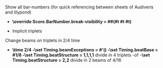 Show all bar-numbers (for quick referencing between sheets of Audiveris and lilypond)
- **\override Score.BarNumber.break-visibility = ##(#t #t #t)**

- Implicit triplets


Change beams on triplets in 2/4 time
- **\time 2/4
-\set Timing.beamExceptions = #'()
-\set Timing.beatBase = #1/8
-\set Timing.beatStructure = 1,1,1,1** divide in 4 triplets 
-of
-**\set Timing.beatStructure = 2,2** divide in 2 beams of 4/16
